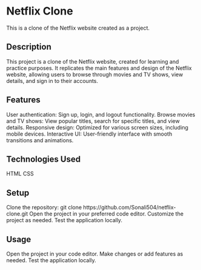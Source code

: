 <h1>Netflix Clone</h1>
This is a clone of the Netflix website created as a project.

<h2>Description</h2>
This project is a clone of the Netflix website, created for learning and practice purposes. It replicates the main features and design of the Netflix website, allowing users to browse through movies and TV shows, view details, and sign in to their accounts.

<h2>Features</h2>
User authentication: Sign up, login, and logout functionality.
Browse movies and TV shows: View popular titles, search for specific titles, and view details.
Responsive design: Optimized for various screen sizes, including mobile devices.
Interactive UI: User-friendly interface with smooth transitions and animations.


<h2>Technologies Used</h2>
HTML
CSS 

<h2>Setup</h2>
Clone the repository: git clone https://github.com/Sonali504/netflix-clone.git
Open the project in your preferred code editor.
Customize the project as needed.
Test the application locally.

<h2>Usage</h2>
Open the project in your code editor.
Make changes or add features as needed.
Test the application locally.
